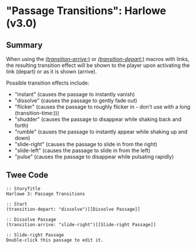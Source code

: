 # "Passage Transitions": Harlowe (v3.0)

## Summary

When using the [*(transition-arrive:)*](https://twine2.neocities.org/#macro_transition-arrive) or [*(transition-depart:)*](https://twine2.neocities.org/#macro_transition-depart) macros with links, the resulting transition effect will be shown to the player upon activating the link (depart) or as it is shown (arrive).

Possible transition effects include:
* "instant" (causes the passage to instantly vanish)
* "dissolve" (causes the passage to gently fade out)
* "flicker" (causes the passage to roughly flicker in - don't use with a long (transition-time:)))
* "shudder" (causes the passage to disappear while shaking back and forth)
* "rumble" (causes the passage to instantly appear while shaking up and down)
* "slide-right" (causes the passage to slide in from the right)
* "slide-left" (causes the passage to slide in from the left)
* "pulse" (causes the passage to disappear while pulsating rapidly)

## Twee Code

```
:: StoryTitle
Harlowe 3: Passage Transitions

:: Start
(transition-depart: "dissolve")[[Dissolve Passage]]

:: Dissolve Passage
(transition-arrive: "slide-right")[[Slide-right Passage]]

:: Slide-right Passage
Double-click this passage to edit it.

```

